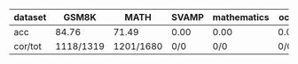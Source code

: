 |dataset|GSM8K|MATH|SVAMP|mathematics|ocw|aime24|amc23|carp_en|college_math|olympiadbench|
|--|--|--|--|--|--|--|--|--|--|--|
|acc|84.76|71.49|0.00|0.00|0.00|0.00|0.00|0.00|0.00|0.00|
|cor/tot|1118/1319|1201/1680|0/0|0/0|0/0|0/0|0/0|0/0|0/0|0/0|
